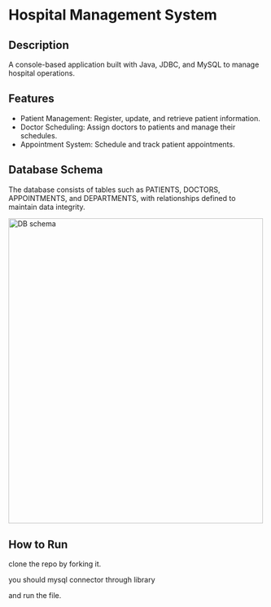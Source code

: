 # Hospital Management System

## Description
A console-based application built with Java, JDBC, and MySQL to manage hospital operations.

## Features
- Patient Management: Register, update, and retrieve patient information.
- Doctor Scheduling: Assign doctors to patients and manage their schedules.
- Appointment System: Schedule and track patient appointments.

## Database Schema
The database consists of tables such as PATIENTS, DOCTORS, APPOINTMENTS, and DEPARTMENTS, with relationships defined to maintain data integrity.


<img src="src\HospitalManagement\dbSchema\image.jpg" alt="DB schema" width="500" height="600">


## How to Run
clone the repo by forking it.

you should mysql connector through library

and run the file.



